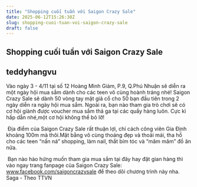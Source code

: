 ```yaml
---
title: "Shopping cuối tuần với Saigon Crazy Sale"
date: 2025-06-12T15:26:38Z
slug: shopping-cuoi-tuan-voi-saigon-crazy-sale
draft: false
---
```


## Shopping cuối tuần với Saigon Crazy Sale

## teddyhangvu

Vào ngày 3 - 4/11 tại số 12 Hoàng Minh Giám, P.9, Q.Phú Nhuận sẽ diễn ra một ngày hội mua sắm dành cho các teen vô cùng hoành tráng nhé!
​
Saigon Crazy Sale sẽ dành 50 vòng tay mặt giả cổ cho 50 bạn đầu tiên trong 2 ngày diễn ra ngày hội mua sắm. Ngoài ra, bạn nào tham gia trò chơi sẽ có cơ hội giành được voucher mua sắm thả ga tại các quầy hàng luôn. Cực kì hấp dẫn nhé,một cơ hội không thể bỏ lỡ!
 
​
Địa điểm của Saigon Crazy Sale rất thuận lợi, chỉ cách công viên Gia Định khoảng 100m mà thôi.Mặt bằng vô cùng thoáng đẹp và thoải mái, tha hồ cho các teen “nấn ná” shopping, làm nail, thắt bím tóc và “măm măm” đồ ăn nữa.
 
​
Bạn nào hào hứng muốn tham gia mua sắm tại đây hay đặt gian hàng thì vào ngay trang fanpage của Saigon Crazy Sale: www.facebook.com/saigoncrazysale để theo dõi chương trình này nha.
Saga - Theo TTVN